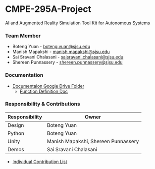 # CMPE-295A-Project
AI and Augmented Reality Simulation Tool Kit for Autonomous Systems
### Team Member

* Boteng Yuan - boteng.yuan@sjsu.edu
* Manish Mapakshi - manish.mapakshi@sjsu.edu
* Sai Sravani Chalasani - saisravani.chalasani@sjsu.edu
* Shereen Punnassery - shereen.punnassery@sjsu.edu

### Documentation
* [Documentaion Google Drive Folder](https://drive.google.com/drive/u/3/folders/1rP03INmcz0v60sjqca3umEphleoIAQRd)
  * [Function Definition Doc](https://docs.google.com/document/d/1U4_ov3h36BZE5mAOXhLUBwPS77ORlPS9IoK6uTg8Y3U/edit?usp=sharing)

### Responsibility & Contributions

Responsibility  | Owner
------------- | -------------
Design  | Boteng Yuan
Python  | Boteng Yuan
Unity  | Manish Mapakshi, Shereen Punnassery
Demos | Sai Sravani Chalasani

* [Individual Contribution List](https://docs.google.com/document/d/1KYUA3KTBQXJIp6txP6cPjn7L9hroA8AfvhDAxP6ToHw/edit)
